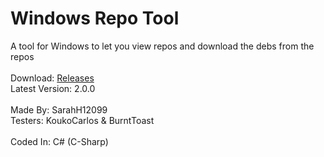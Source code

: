 # Windows Repo Tool
A tool for Windows to let you view repos and download the debs from the repos<br><br>
Download: [Releases](https://github.com/SarahH12099/Windows-Repo-Tool/releases)<br>
Latest Version: 2.0.0<br><br>
Made By: SarahH12099<br>
Testers: KoukoCarlos & BurntToast<br><br>
Coded In: C# (C-Sharp)